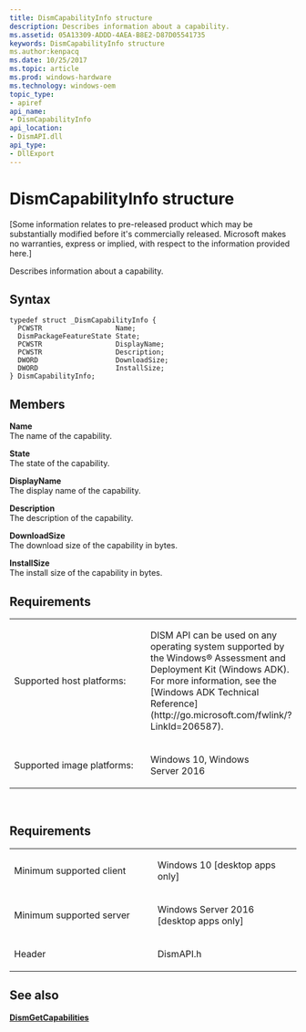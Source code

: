 ```yaml
---
title: DismCapabilityInfo structure
description: Describes information about a capability.
ms.assetid: 05A13309-ADDD-4AEA-B8E2-D87D05541735
keywords: DismCapabilityInfo structure
ms.author:kenpacq
ms.date: 10/25/2017
ms.topic: article
ms.prod: windows-hardware
ms.technology: windows-oem
topic_type: 
- apiref
api_name: 
- DismCapabilityInfo
api_location: 
- DismAPI.dll
api_type: 
- DllExport
---
```


# DismCapabilityInfo structure


\[Some information relates to pre-released product which may be substantially modified before it's commercially released. Microsoft makes no warranties, express or implied, with respect to the information provided here.\]

Describes information about a capability.

Syntax
---

```
typedef struct _DismCapabilityInfo {
  PCWSTR                  Name;
  DismPackageFeatureState State;
  PCWSTR                  DisplayName;
  PCWSTR                  Description;
  DWORD                   DownloadSize;
  DWORD                   InstallSize;
} DismCapabilityInfo;
```

Members
----

**Name**  
The name of the capability.

**State**  
The state of the capability.

**DisplayName**  
The display name of the capability.

**Description**  
The description of the capability.

**DownloadSize**  
The download size of the capability in bytes.

**InstallSize**  
The install size of the capability in bytes.

## <span id="Requirements"></span><span id="requirements"></span><span id="REQUIREMENTS"></span>Requirements


<table>
<colgroup>
<col width="50%" />
<col width="50%" />
</colgroup>
<tbody>
<tr class="odd">
<td><p>Supported host platforms:</p></td>
<td><p>DISM API can be used on any operating system supported by the Windows® Assessment and Deployment Kit (Windows ADK). For more information, see the [Windows ADK Technical Reference](http://go.microsoft.com/fwlink/?LinkId=206587).</p></td>
</tr>
<tr class="even">
<td><p>Supported image platforms:</p></td>
<td><p>Windows 10, Windows Server 2016</p></td>
</tr>
</tbody>
</table>

 

Requirements
---------

<table>
<colgroup>
<col width="50%" />
<col width="50%" />
</colgroup>
<tbody>
<tr class="odd">
<td><p>Minimum supported client</p></td>
<td><p>Windows 10 [desktop apps only]</p></td>
</tr>
<tr class="even">
<td><p>Minimum supported server</p></td>
<td><p>Windows Server 2016 [desktop apps only]</p></td>
</tr>
<tr class="odd">
<td><p>Header</p></td>
<td>DismAPI.h</td>
</tr>
</tbody>
</table>

## <span id="see_also"></span>See also


[**DismGetCapabilities**](dismgetcapabilities.md)

 

 




